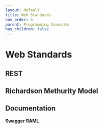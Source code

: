 ```yaml
---
layout: default
title: Web Standards
nav_order: 3
parent: Programming Concepts
has_children: false
---
```

# Web Standards
## REST
## Richardson Methurity Model
## Documentation
**Swagger**
**RAML**